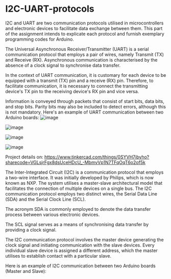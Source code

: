 # I2C-UART-protocols
I2C and UART are two communication protocols utilised in microcontrollers and electronic devices to facilitate data exchange between them. This part of the assignment intends to explicate each protocol and furnish exemplary programming codes for Arduino.

The Universal Asynchronous Receiver/Transmitter (UART) is a serial communication protocol that employs a pair of wires, namely Transmit (TX) and Receive (RX). Asynchronous communication is characterised by the absence of a clock signal to synchronise data transfer.

In the context of UART communication, it is customary for each device to be equipped with a transmit (TX) pin and a receive (RX) pin. Therefore, to facilitate communication, it is necessary to connect the transmitting device's TX pin to the receiving device's RX pin and vice versa.

Information is conveyed through packets that consist of start bits, data bits, and stop bits. Parity bits may also be included to detect errors, although this is not mandatory.
Here's an example of UART communication between two Arduino boards:
![image](https://github.com/Oxigen76/I2C-UART-protocols/assets/76484497/912a54f8-044e-4f69-90ab-19f5ddb47e56)

![image](https://github.com/Oxigen76/I2C-UART-protocols/assets/76484497/122dbb67-7b15-48e6-a270-8515a593b2a9)

![image](https://github.com/Oxigen76/I2C-UART-protocols/assets/76484497/8c108f61-fc41-498f-a686-b6cf01a45773)

![image](https://github.com/Oxigen76/I2C-UART-protocols/assets/76484497/cbe0f751-c86b-461e-b555-80e1f2a3ec64)

Project details on:
https://www.tinkercad.com/things/0SYVH7ibyho?sharecode=VGLsjrFgx8dsUceHDcU_-MbmvVp1N7TFqOqT6o2of5k

The Inter-Integrated Circuit (I2C) is a communication protocol that employs a two-wire interface. It was initially developed by Philips, which is now known as NXP. The system utilises a master-slave architectural model that facilitates the connection of multiple devices on a single bus. The I2C communication protocol employs two distinct wires, the Serial Data Line (SDA) and the Serial Clock Line (SCL).

The acronym SDA is commonly employed to denote the data transfer process between various electronic devices.

The SCL signal serves as a means of synchronising data transfer by providing a clock signal.

The I2C communication protocol involves the master device generating the clock signal and initiating communication with the slave devices. Every individual slave device is assigned a different address, which the master utilises to establish contact with a particular slave.

Here is an example of I2C communication between two Arduino boards (Master and Slave):

